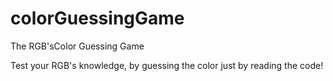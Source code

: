 # colorGuessingGame
The RGB'sColor Guessing Game


Test your RGB's knowledge, by guessing the color just by reading the code! 
